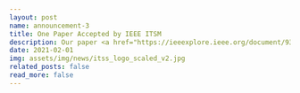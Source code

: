 ```yaml
---
layout: post
name: announcement-3
title: One Paper Accepted by IEEE ITSM
description: Our paper <a href="https://ieeexplore.ieee.org/document/9349962">Vehicle Trajectory Prediction Using LSTMs with Spatial-Temporal Attention Mechanisms</a> has been accepted by <a href="https://ieee-itss.org/pub/its-magazine/">IEEE ITSM</a>, a leading journal of Intelligent Transportation Systems. Congratulations to all the authors!
date: 2021-02-01
img: assets/img/news/itss_logo_scaled_v2.jpg
related_posts: false
read_more: false
---
```

